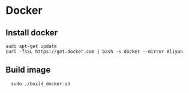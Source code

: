 # Docker

## Install docker
```shell
sudo apt-get update
curl -fsSL https://get.docker.com | bash -s docker --mirror Aliyun
```

## Build image
```shell
  sudo ./build_docker.sh
```
